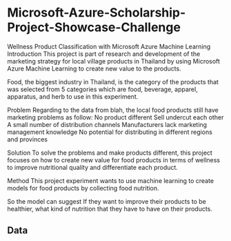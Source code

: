 # Microsoft-Azure-Scholarship-Project-Showcase-Challenge
Wellness Product Classification with Microsoft Azure Machine Learning
Introduction
This project is part of research and development of the marketing strategy for local village products in Thailand by using Microsoft Azure Machine Learning to create new value to the products. 

Food, the biggest industry in Thailand, is the category of the products that was selected from 5 categories which are food, beverage, apparel, apparatus, and herb to use in this experiment. 

Problem
Regarding to the data from blah, the local food products still have marketing problems as follow:
No product different
Sell undercut each other
A small number of distribution channels
Manufacturers lack marketing management knowledge
No potential for distributing in different regions and provinces

Solution
To solve the problems and make products different, this project focuses on how to create new value for food products in terms of wellness to improve nutritional quality and differentiate each product.

Method
This project experiment wants to use machine learning to create models for food products by collecting food nutrition.

So the model can suggest If they want to improve their products to be healthier, what kind of nutrition that they have to have on their products.

Data
-
